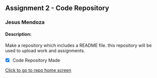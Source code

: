 ## Assignment 2 - Code Repository
### Jesus Mendoza
#### Description:

Make a repository which includes a README file. this repository will be used to upload work and assignments.

- [x] Code Repository Made

[Click to go to repo home screen](https://github.com/Kyrtx/4883-Prog-Tech)